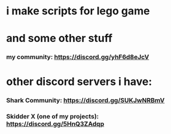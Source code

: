 # i make scripts for lego game
# and some other stuff

### my community: https://discord.gg/yhF6d8eJcV

# other discord servers i have:

### Shark Community: https://discord.gg/SUKJwNRBmV
### Skidder X (one of my projects): https://discord.gg/5HnQ3ZAdqp
